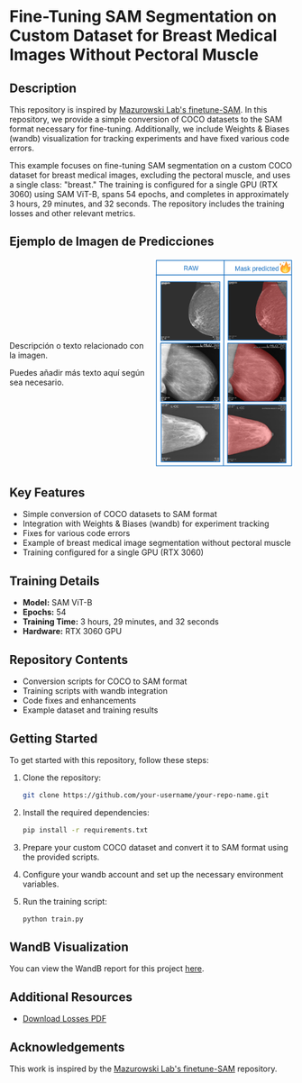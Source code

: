 # Fine-Tuning SAM Segmentation on Custom Dataset for Breast Medical Images Without Pectoral Muscle

## Description
This repository is inspired by [Mazurowski Lab's finetune-SAM](https://github.com/mazurowski-lab/finetune-SAM). In this repository, we provide a simple conversion of COCO datasets to the SAM format necessary for fine-tuning. Additionally, we include Weights & Biases (wandb) visualization for tracking experiments and have fixed various code errors. 

This example focuses on fine-tuning SAM segmentation on a custom COCO dataset for breast medical images, excluding the pectoral muscle, and uses a single class: "breast." The training is configured for a single GPU (RTX 3060) using SAM ViT-B, spans 54 epochs, and completes in approximately 3 hours, 29 minutes, and 32 seconds. The repository includes the training losses and other relevant metrics.

## Ejemplo de Imagen de Predicciones

<div style="display: flex; flex-direction: row; align-items: center;">
  <div style="flex: 10%; padding-right: 10px;">
    <p>Descripción o texto relacionado con la imagen.</p>
    <p>Puedes añadir más texto aquí según sea necesario.</p>
  </div>
  <div style="flex: 10%;">
    <img src="images/Predictions.png" alt="Predictions" width="100%">
  </div>
</div>


## Key Features
- Simple conversion of COCO datasets to SAM format
- Integration with Weights & Biases (wandb) for experiment tracking
- Fixes for various code errors
- Example of breast medical image segmentation without pectoral muscle
- Training configured for a single GPU (RTX 3060)

## Training Details
- **Model:** SAM ViT-B
- **Epochs:** 54
- **Training Time:** 3 hours, 29 minutes, and 32 seconds
- **Hardware:** RTX 3060 GPU

## Repository Contents
- Conversion scripts for COCO to SAM format
- Training scripts with wandb integration
- Code fixes and enhancements
- Example dataset and training results

## Getting Started
To get started with this repository, follow these steps:

1. Clone the repository:
    ```bash
    git clone https://github.com/your-username/your-repo-name.git
    ```

2. Install the required dependencies:
    ```bash
    pip install -r requirements.txt
    ```

3. Prepare your custom COCO dataset and convert it to SAM format using the provided scripts.

4. Configure your wandb account and set up the necessary environment variables.

5. Run the training script:
    ```bash
    python train.py
    ```
## WandB Visualization

You can view the WandB report for this project [here](https://wandb.ai/uabc/rtx3060%20-%20visualizamiento%20exitoso/reports/-Fine-Tuning-SAM-on-Custom-COCO-Dataset-for-Breast-Medical-Images---Vmlldzo4NDIxNTE2).

## Additional Resources
- [Download Losses PDF](/images/losses.pdf)


## Acknowledgements
This work is inspired by the [Mazurowski Lab's finetune-SAM](https://github.com/mazurowski-lab/finetune-SAM) repository.
